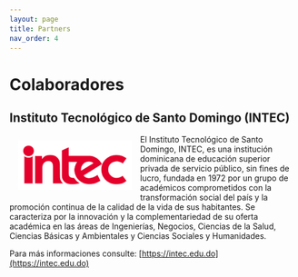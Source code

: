 ```yaml
---
layout: page
title: Partners
nav_order: 4
---
```


# Colaboradores

## Instituto Tecnológico de Santo Domingo (INTEC)

<img align="left" src="images/intec_logo.png" hspace="15" vspace="10" width="200">

El Instituto Tecnológico de Santo Domingo, INTEC, es una institución dominicana de educación superior privada de servicio público, sin fines de lucro, fundada en 1972 por un grupo de académicos comprometidos con la transformación social del país y la promoción continua de la calidad de la vida de sus habitantes. Se caracteriza por la innovación y la complementariedad de su oferta académica en las áreas de Ingenierías, Negocios, Ciencias de la Salud, Ciencias Básicas y Ambientales y Ciencias Sociales y Humanidades.

Para más informaciones consulte: [https://intec.edu.do](https://intec.edu.do)